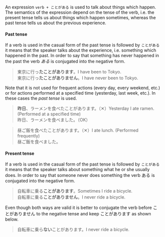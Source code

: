 An expression `verb + ことがある` is used to talk about things which happen. The semantics of the expression depend on the tense of the verb, i.e. the present tense tells us about things which happen sometimes, whereas the past tense tells us about the previous experience.
#### Past tense
If a verb is used in the casual form of the past tense is followed by `ことがある` it means that the speaker talks about the experience, i.e. something which happened in the past. In order to say that something has never happened in the past the verb *ある* is conjugated into the negative form.
>東京に行っ**たことがあります**。I have been to Tokyo.  
>東京に行っ**たことがありません**。I have never been to Tokyo.

Note that it is not used for frequent actions (every day, every weekend, etc.) or for actions performed at a specified time (yesterday, last week, etc.). In these cases the *past tense* is used.
>**昨日**、ラーメンを食べたことがあります。（✕）Yesterday I ate ramen. (Performed at a specified time)  
>昨日、ラーメンを食べました。（OK）

>昼ご飯を食べたことがあります。（✕）I ate lunch. (Performed frequently)  
>昼ご飯を食べました。

#### Present tense
If a verb is used in the casual form of the past tense is followed by `ことがある` it means that the speaker talks about something what he or she usually does. In order to say that someone never does something the verb ある is conjugated into the negative form.
>自転車に乗る**ことがあります**。Sometimes I ride a bicycle.  
>自転車に乗る**ことがありません**。I never ride a bicycle.

Even though both ways are valid it is better to conjugate the verb before ことがありません to the negative tense and keep ことがあります as shown below.
>自転車に乗ら**ない**ことがあります。I never ride a bicycle.
